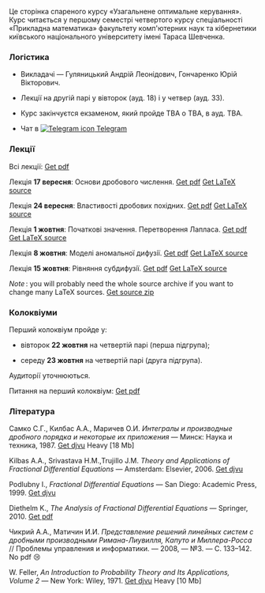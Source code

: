 <span class="text-muted">Це сторінка спареного курсу &laquo;Узагальнене оптимальне керування&raquo;. Курс читається у першому семестрі четвертого курсу спеціальності &laquo;Прикладна математика&raquo; факультету комп'ютерних наук та кібернетики київського національного університету імені Тараса Шевченка.</span>

<h3 class="text-primary">Логістика</h3>

- Викладачі &mdash; Гуляницький Андрій Леонідович, Гончаренко Юрій Вікторович.

- Лекції на другій парі у вівторок (ауд. 18) і у четвер (ауд. 33).

- Курс закінчуєтся екзаменом, який пройде TBA о TBA, в ауд. TBA. 

- Чат в <a class="badge badge-primary" href="https://t.me/joinchat/FysbWhbQTRFtsnEFSuZKZA"><img src="/c4s1/assets/t.me" alt="Telegram icon"> Telegram</a>

<h3 class="text-primary">Лекції</h3>

Всі лекції: <a class="badge badge-success" href="lectures/Гуляницький,%20всі%20лекції.pdf">Get pdf</a>

Лекція **17&nbsp;вересня**: Основи дробового числення. <a class="badge badge-success" href="lectures/Гуляницький,%20лекція%2017.09.pdf">Get pdf</a> <a class="badge badge-info" href="lectures/01.tex">Get LaTeX source</a>

Лекція **24&nbsp;вересня**: Властивостi дробових похiдних. <a class="badge badge-success" href="lectures/Гуляницький,%20лекція%2024.09.pdf">Get pdf</a> <a class="badge badge-info" href="lectures/02.tex">Get LaTeX source</a>

Лекція **1&nbsp;жовтня**: Початковi значення. Перетворення Лапласа. <a class="badge badge-success" href="lectures/Гуляницький,%20лекція%201.10.pdf">Get pdf</a> <a class="badge badge-info" href="lectures/03.tex">Get LaTeX source</a>

Лекція **8&nbsp;жовтня**: Моделi аномальної дифузiї. <a class="badge badge-success" href="lectures/Гуляницький,%20лекція%208.10.pdf">Get pdf</a> <a class="badge badge-info" href="lectures/04.tex">Get LaTeX source</a>

Лекція **15&nbsp;жовтня**: Рiвняння субдифузiї. <a class="badge badge-success" href="lectures/Гуляницький,%20лекція%2015.10.pdf">Get pdf</a> <a class="badge badge-info" href="lectures/05.tex">Get LaTeX source</a>

<span class="text-muted">_Note_&thinsp;: you will probably need the whole source archive if you want to change many LaTeX sources. <a class="badge badge-info" href="lectures/all.zip">Get source zip</a></span>

<h3 class="text-danger">Колоквіуми</h3>

Перший колоквіум пройде у:

- вівторок **22 жовтня** на четвертій парі (перша підгрупа);

- середу **23 жовтня** на четвертій парі (друга підгрупа).

Аудиторії уточнюються.

Питання на перший колоквіум: <a class="badge badge-success" href="Гуляницький,%20питання%20на%20перший%20колоквіум.pdf">Get pdf</a>

<h3 class="text-primary">Література</h3>

Самко&nbsp;С.Г., Килбас&nbsp;А.А., Маричев&nbsp;О.И. _Интегралы и производные дробного порядка и некоторые их приложения_ &mdash; Минск: Наука и техника, 1987. <a class="badge badge-success" href="books/Самко,%20Килбас,%20Маричев%20-%20Интегралы%20и%20производные%20дробного%20порядка.djvu">Get djvu</a> <span class="badge badge-danger">Heavy [18&nbsp;Mb]</span>

Kilbas&nbsp;A.A., Srivastava&nbsp;H.M.,Trujillo&nbsp;J.M. _Theory and Applications of Fractional Differential Equations_ &mdash; Amsterdam: Elsevier, 2006. <a class="badge badge-success" href="books/Kilbas,%20Srivastava,%20Trujillo%20-%20Theory%20and%20Applications%20of%20Fractional%20Differential%20Equations.djvu">Get djvu</a>

Podlubny&nbsp;I., _Fractional Differential Equations_ &mdash; San Diego: Academic Press, 1999. <a class="badge badge-success" href="books/Podlubny%20-%20Fractional%20Differential%20Equations.djvu">Get djvu</a>

Diethelm&nbsp;K., _The Analysis of Fractional Differential Equations_ &mdash; Springer, 2010. <a class="badge badge-success" href="books/Diethelm%20-%20The%20Analysis%20of%20Fractional%20Differential%20Equations.pdf">Get pdf</a>

Чикрий&nbsp;А.А., Матичин&nbsp;И.И. _Представление решений линейных систем с дробными производными Римана-Лиувилля, Капуто и Миллера-Росса_ // Проблемы управления и информатики. &mdash; 2008, &mdash; №3. &mdash; С.&nbsp;133&ndash;142. <span class="badge badge-warning">No pdf :cry:</span>

W.&nbsp;Feller, _An Introduction to Probability Theory and Its Applications, Volume&nbsp;2_ &mdash; New York: Wiley, 1971. <a class="badge badge-success" href="books/Feller%20-%20An%20Introduction%20to%20Probability%20Theory%20and%20Its%20Applications,%20Volume%202.djvu">Get djvu</a> <span class="badge badge-danger">Heavy [10&nbsp;Mb]</span>
